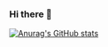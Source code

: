 ### Hi there 👋

[![Anurag's GitHub stats](https://github-readme-stats.vercel.app/api?username=RyoSogawa&show_icons=true)](https://github.com/anuraghazra/github-readme-stats)

<!--
**RyoSogawa/RyoSogawa** is a ✨ _special_ ✨ repository because its `README.md` (this file) appears on your GitHub profile.

Here are some ideas to get you started:

- 🔭 I’m currently working on ...
- 🌱 I’m currently learning ...
- 👯 I’m looking to collaborate on ...
- 🤔 I’m looking for help with ...
- 💬 Ask me about ...
- 📫 How to reach me: ...
- 😄 Pronouns: ...
- ⚡ Fun fact: ...
-->
